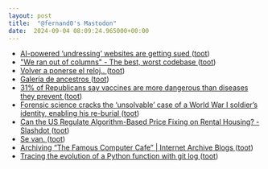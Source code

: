 ```yaml
---
layout: post
title:  "@fernand0's Mastodon"
date:  2024-09-04 08:09:24.965000+00:00
---
```

*  [AI-powered ‘undressing’ websites are getting sued ](https://www.theverge.com/2024/8/16/24221651/ai-deepfake-nude-undressing-websites-lawsuit-sanfrancisc) ([toot](https://mastodon.social/@fernand0/113078263150106199))
*  ["We ran out of columns" - The best, worst codebase ](https://jimmyhmiller.github.io/ugliest-beautiful-codebas) ([toot](https://mastodon.social/@fernand0/113078162831979616))
*  [Volver a ponerse el reloj.. ](https://mastodon.social/@fernand0/113077830383470660) ([toot](https://mastodon.social/@fernand0/113077830383470660))
*  [Galería de ancestros ](https://www.flickr.com/photos/fernand0/53946432479) ([toot](https://mastodon.social/@fernand0/113077443305026859))
*  [31% of Republicans say vaccines are more dangerous than diseases they prevent ](https://arstechnica.com/science/2024/08/31-of-republicans-say-vaccines-are-more-dangerous-than-diseases-they-prevent) ([toot](https://mastodon.social/@fernand0/113077299635191670))
*  [Forensic science cracks the ‘unsolvable’ case of a World War I soldier’s identity, enabling his re-burial ](https://theconversation.com/forensic-science-cracks-the-unsolvable-case-of-a-world-war-i-soldiers-identity-enabling-his-re-burial-23611) ([toot](https://mastodon.social/@fernand0/113076761487176652))
*  [Can the US Regulate Algorithm-Based Price Fixing on Rental Housing? - Slashdot ](https://news.slashdot.org/story/24/08/17/1724214/can-the-us-regulate-algorithm-based-price-fixing-on-rental-housin) ([toot](https://mastodon.social/@fernand0/113074815176012450))
*  [Se van. ](https://avecesunafoto.wordpress.com/2024/09/03/se-van) ([toot](https://mastodon.social/@fernand0/113074754445721595))
*  [Archiving “The Famous Computer Cafe” \| Internet Archive Blogs ](https://blog.archive.org/2024/08/19/archiving-the-famous-computer-cafe) ([toot](https://mastodon.social/@fernand0/113074518559891224))
*  [Tracing the evolution of a Python function with git log ](https://nerderati.com/tracing-the-evolution-of-a-python-function-with-git-log) ([toot](https://mastodon.social/@fernand0/113074254631838089))
